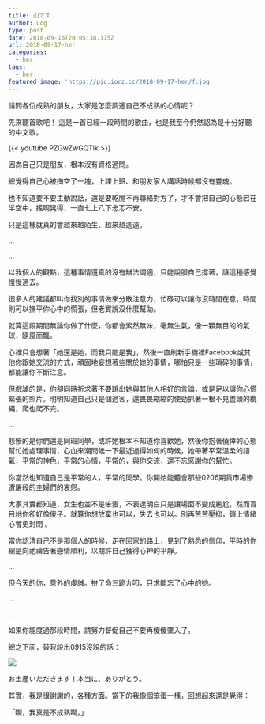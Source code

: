```yaml
---
title: 山です
author: Log
type: post
date: 2018-09-16T20:05:38.115Z
url: 2018-09-17-her
categories:
  - her
tags:
  - her
featured_image: 'https://pic.iorz.cc/2018-09-17-her/f.jpg'
---
```

請問各位成熟的朋友，大家是怎麼調適自己不成熟的心情呢？

<!--more-->

先來聽首歌吧！
這是一首已經一段時間的歌曲，也是我至今仍然認為是十分好聽的中文歌。

{{< youtube PZGwZwGQTlk >}}

因為自己只是朋友，根本沒有資格過問。

總覺得自己心被掏空了一塊，上課上班、和朋友家人講話時候都沒有靈魂。

也不知道要不要主動說話，還是要乾脆不再聯絡對方了，才不會把自己的心懸宕在半空中，搖啊晃得，一直七上八下忐忑不安。

只是這樣就真的會越來越陌生、越來越遙遠。

…

…

以我個人的觀點，這種事情還真的沒有辦法調適，只能說服自己撐著，讓這種感覺慢慢過去。

很多人的建議都叫你找別的事情做來分散注意力，忙碌可以讓你沒時間在意，時間則可以撫平你心中的慌張，但老實說沒什麼幫助。

就算這段期間無論你做了什麼，你都會索然無味，毫無生氣，像一顆無目的的氣球，隨風而飄。

心裡只會想著「她還是她，而我只能是我」，然後一直刷新手機裡Facebook或其他你跟她交流的方式，頑固地妄想著些關於她的事情，哪怕只是一些瑣碎的事情，都能讓你不斷注意。

但戲謔的是，你卻同時祈求著不要跳出她與其他人相好的言論，或是足以讓你心慌緊張的照片。明明知道自己只是個過客，還畏畏縮縮的使勁抓著一根不見盡頭的纜繩，爬也爬不完。

…

悲慘的是你們還是同班同學，或許她根本不知道你喜歡她，然後你抱著僥倖的心態幫忙她處理事情，心血來潮問候一下最近過得如何的時候，她帶著平常溫柔的語氣，平常的神色，平常的心情，平常的，與你交流，還不忘感謝你的幫忙。

你當然也知道自己是平常的人，平常的同學。你開始能體會那些0206期貨市場慘遭屠殺的主婦們的哀怨。

大家其實都知道，女生也並不是笨蛋，不表達明白只是讓場面不變成尷尬，然而盲目地你卻好像傻子。就算你想放棄也可以，失去也可以。別再苦苦壓抑，鎖上情緒心會更封閉
。

當你認清自己不是那個人的時候，走在回家的路上，見到了熟悉的信仰，平時的你總是向祂禱告著戀情順利，以期許自己獲得心神的平靜。

…

但今天的你，意外的虔誠。拚了命三跪九叩，只求能忘了心中的她。

…

…

如果你能度過那段時間，請努力督促自己不要再傻傻墜入了。

總之下面，替我說出0915沒說的話：

![](https://pic.iorz.cc/2018-09-17-her/01.jpg)

お土産いただきます！本当に、ありがとう。

其實，我是很謝謝的，各種方面。當下的我像個笨蛋一樣，回想起來還是覺得：

「啊，我真是不成熟啊。」
